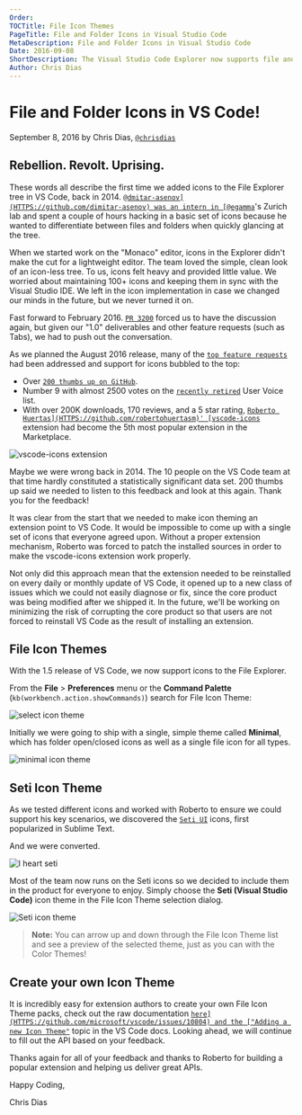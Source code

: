 ```yaml
---
Order:
TOCTitle: File Icon Themes
PageTitle: File and Folder Icons in Visual Studio Code
MetaDescription: File and Folder Icons in Visual Studio Code
Date: 2016-09-08
ShortDescription: The Visual Studio Code Explorer now supports file and folder icons. VS Code ships with two icon themes and more are available on the Marketplace.
Author: Chris Dias
---
```


# File and Folder Icons in VS Code!

September 8, 2016 by Chris Dias,  [`@chrisdias`](HTTPS://twitter.com/chrisdias)

## Rebellion. Revolt. Uprising.

These words all describe the first time we added icons to the File Explorer tree in VS Code, back in 2014. [`@dmitar-asenov](HTTPS://github.com/dimitar-asenov) was an intern in [@egamma`](HTTPS://github.com/egamma)'s Zurich lab and spent a couple of hours hacking in a basic set of icons because he wanted to differentiate between files and folders when quickly glancing at the tree.

When we started work on the "Monaco" editor, icons in the Explorer didn't make the cut for a lightweight editor. The team loved the simple, clean look of an icon-less tree. To us, icons felt heavy and provided little value. We worried about maintaining 100+ icons and keeping them in sync with the Visual Studio IDE. We left in the icon implementation in case we changed our minds in the future, but we never turned it on.

Fast forward to February 2016. [`PR 3200`](HTTPS://github.com/microsoft/vscode/pull/3200) forced us to have the discussion again, but given our "1.0" deliverables and other feature requests (such as Tabs), we had to push out the conversation.

As we planned the August 2016 release, many of the [`top feature requests`](HTTPS://github.com/microsoft/vscode/issues?q=is%3Aopen+is%3Aissue+label%3Afeature-request) had been addressed and support for icons bubbled to the top:

* Over [`200 thumbs up on GitHub`](HTTPS://github.com/microsoft/vscode/issues/211).
* Number 9 with almost 2500 votes on the [`recently retired`](HTTPS://code.visualstudio.com/blogs/2016/08/19/goodbyeuservoice) User Voice list.
* With over 200K downloads, 170 reviews, and a 5 star rating, [`Roberto Huertas](HTTPS://github.com/robertohuertasm)' [vscode-icons`](HTTPS://marketplace.visualstudio.com/items?itemName=robertohuertasm.vscode-icons) extension had become the 5th most popular extension in the Marketplace.

![`vscode-icons extension`](vscode-icons.png)

Maybe we were wrong back in 2014. The 10 people on the VS Code team at that time hardly constituted a statistically significant data set. 200 thumbs up said we needed to listen to this feedback and look at this again. Thank you for the feedback!

It was clear from the start that we needed to make icon theming an extension point to VS Code. It would be impossible to come up with a single set of icons that everyone agreed upon. Without a proper extension mechanism, Roberto was forced to patch the installed sources in order to make the vscode-icons extension work properly.

Not only did this approach mean that the extension needed to be reinstalled on every daily or monthly update of VS Code, it opened up to a new class of issues which we could not easily diagnose or fix, since the core product was being modified after we shipped it. In the future, we'll be working on minimizing the risk of corrupting the core product so that users are not forced to reinstall VS Code as the result of installing an extension.

## File Icon Themes

With the 1.5 release of VS Code, we now support icons to the File Explorer.

From the **File** > **Preferences** menu or the **Command Palette** (`kb(workbench.action.showCommands)`) search for File Icon Theme:

![`select icon theme`](select-icon-theme.png)

Initially we were going to ship with a single, simple theme called **Minimal**, which has folder open/closed icons as well as a single file icon for all types.

![`minimal icon theme`](minimal-icon-theme.png)

## Seti Icon Theme

As we tested different icons and worked with Roberto to ensure we could support his key scenarios, we discovered the [`Seti UI`](HTTPS://github.com/jesseweed/seti-ui) icons, first popularized in Sublime Text.

And we were converted.

![`I heart seti`](i-heart-seti.png)

Most of the team now runs on the Seti icons so we decided to include them in the product for everyone to enjoy. Simply choose the **Seti (Visual Studio Code)** icon theme in the File Icon Theme selection dialog.

![`Seti icon theme`](seti-icon-theme.png)

>**Note:** You can arrow up and down through the File Icon Theme list and see a preview of the selected theme, just as you can with the Color Themes!

## Create your own Icon Theme

It is incredibly easy for extension authors to create your own File Icon Theme packs, check out the raw documentation [`here](HTTPS://github.com/microsoft/vscode/issues/10804) and the ["Adding a new Icon Theme"`](/docs/extensions/themes-snippets-colorizers.md#adding-a-new-icon-theme) topic in the VS Code docs. Looking ahead, we will continue to fill out the API based on your feedback.

Thanks again for all of your feedback and thanks to Roberto for building a popular extension and helping us deliver great APIs.

Happy Coding,

Chris Dias

